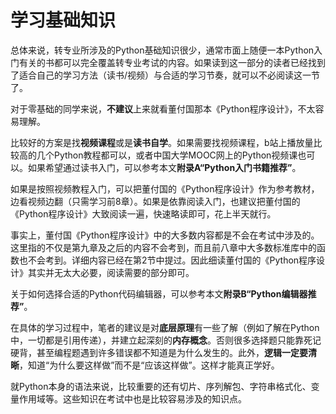 # 学习基础知识

总体来说，转专业所涉及的Python基础知识很少，通常市面上随便一本Python入门有关的书都可以完全覆盖转专业考试的内容。如果读到这一部分的读者已经找到了适合自己的学习方法（读书/视频）与合适的学习节奏，就可以不必阅读这一节了。

对于零基础的同学来说，**不建议**上来就看董付国那本《Python程序设计》，不太容易理解。

比较好的方案是找**视频课程**或是**读书自学**。如果需要找视频课程，b站上播放量比较高的几个Python教程都可以，或者中国大学MOOC网上的Python视频课也可以。如果希望通过读书入门，可以参考本文**附录A“Python入门书籍推荐”**。

如果是按照视频教程入门，可以把董付国的《Python程序设计》作为参考教材，边看视频边翻（只需学习前8章）。如果是依靠阅读入门，也建议把董付国的《Python程序设计》大致阅读一遍，快速略读即可，花上半天就行。

事实上，董付国《Python程序设计》中的大多数内容都是不会在考试中涉及的。这里指的不仅是第九章及之后的内容不会考到，而且前八章中大多数标准库中的函数也不会考到。详细内容已经在第2节中提过。因此细读董付国的《Python程序设计》其实并无太大必要，阅读需要的部分即可。

关于如何选择合适的Python代码编辑器，可以参考本文**附录B“Python编辑器推荐”**。

在具体的学习过程中，笔者的建议是对**底层原理**有一些了解（例如了解在Python中，一切都是引用传递），并建立起深刻的**内存概念**。否则很多选择题只能靠死记硬背，甚至编程题遇到许多错误都不知道是为什么发生的。此外，**逻辑一定要清晰**，知道“为什么要这样做”而不是“应该这样做”。这样才能真正学好。

就Python本身的语法来说，比较重要的还有切片、序列解包、字符串格式化、变量作用域等。这些知识在考试中也是比较容易涉及的知识点。